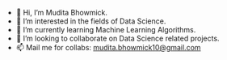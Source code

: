 - 👋 Hi, I’m Mudita Bhowmick.
- 👀 I’m interested in the fields of Data Science.
- 🌱 I’m currently learning Machine Learning Algorithms.
- 💞️ I’m looking to collaborate on Data Science related projects.
- 📫 Mail me for collabs: mudita.bhowmick10@gmail.com
